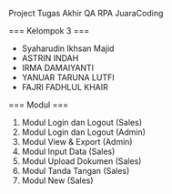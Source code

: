 Project Tugas Akhir QA RPA JuaraCoding<br/>

=== Kelompok 3 ===
- Syaharudin Ikhsan Majid
- ASTRIN INDAH
- IRMA DAMAIYANTI
- YANUAR TARUNA LUTFI
- FAJRI FADHLUL KHAIR

=== Modul ===
1. Modul Login dan Logout (Sales)
2. Modul Login dan Logout (Admin)
3. Modul View & Export (Admin)
4. Modul Input Data (Sales)
5. Modul Upload Dokumen (Sales)
6. Modul Tanda Tangan (Sales)
7. Modul New (Sales)
